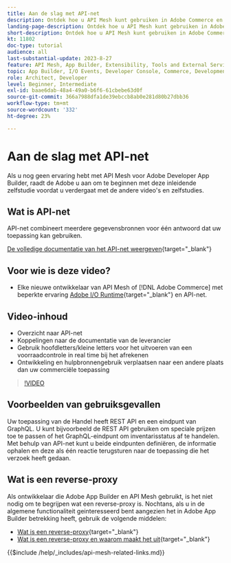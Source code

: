 ```yaml
---
title: Aan de slag met API-net
description: Ontdek hoe u API Mesh kunt gebruiken in Adobe Commerce en  [!DNL Adobe App Builder]. Ontdek meer over de installatie van Adobe App Builder, werken met projecten, een GraphQL reverse-proxy maken, en nog veel meer.
landing-page-description: Ontdek hoe u API Mesh kunt gebruiken in Adobe Commerce en  [!DNL Adobe App Builder]. Leer hoe u Adobe IO kunt installeren, met projecten kunt werken, een GraphQL reverse-proxy kunt maken en nog veel meer.
short-description: Ontdek hoe u API Mesh kunt gebruiken in Adobe Commerce en  [!DNL Adobe App Builder]. Leer hoe u Adobe IO kunt installeren, met projecten kunt werken, een GraphQL reverse-proxy kunt maken en nog veel meer.
kt: 11802
doc-type: tutorial
audience: all
last-substantial-update: 2023-8-27
feature: API Mesh, App Builder, Extensibility, Tools and External Services, Backend Development
topic: App Builder, I/O Events, Developer Console, Commerce, Development, Integrations
role: Architect, Developer
level: Beginner, Intermediate
exl-id: baae6dab-48a4-49a0-b6f6-61cbebe63d0f
source-git-commit: 366a7988dfa1de39ebccb8ab0e281d80b27dbb36
workflow-type: tm+mt
source-wordcount: '332'
ht-degree: 23%

---
```


# Aan de slag met API-net

Als u nog geen ervaring hebt met API Mesh voor Adobe Developer App Builder, raadt de Adobe u aan om te beginnen met deze inleidende zelfstudie voordat u verdergaat met de andere video&#39;s en zelfstudies.

## Wat is API-net

API-net combineert meerdere gegevensbronnen voor één antwoord dat uw toepassing kan gebruiken.

[De volledige documentatie van het API-net weergeven](https://developer.adobe.com/graphql-mesh-gateway/gateway/overview/){target="_blank"}

## Voor wie is deze video?

* Elke nieuwe ontwikkelaar van API Mesh of [!DNL Adobe Commerce] met beperkte ervaring [Adobe I/O Runtime](https://developer.adobe.com/runtime/docs/guides/overview/){target="_blank"} en API-net.

## Video-inhoud

* Overzicht naar API-net
* Koppelingen naar de documentatie van de leverancier
* Gebruik hoofdletters/kleine letters voor het uitvoeren van een voorraadcontrole in real time bij het afrekenen
* Ontwikkeling en hulpbronnengebruik verplaatsen naar een andere plaats dan uw commerciële toepassing

>[!VIDEO](https://video.tv.adobe.com/v/3417534?quality=12&learn=on)

## Voorbeelden van gebruiksgevallen

Uw toepassing van de Handel heeft REST API en een eindpunt van GraphQL. U kunt bijvoorbeeld de REST API gebruiken om speciale prijzen toe te passen of het GraphQL-eindpunt om inventarisstatus af te handelen. Met behulp van API-net kunt u beide eindpunten definiëren, de informatie ophalen en deze als één reactie terugsturen naar de toepassing die het verzoek heeft gedaan.

## Wat is een reverse-proxy

Als ontwikkelaar die Adobe App Builder en API Mesh gebruikt, is het niet nodig om te begrijpen wat een reverse-proxy is. Nochtans, als u in de algemene functionaliteit geinteresseerd bent aangezien het in Adobe App Builder betrekking heeft, gebruik de volgende middelen:

* [Wat is een reverse-proxy](https://www.imperva.com/learn/performance/reverse-proxy/){target="_blank"}
* [Wat is een reverse-proxy en waarom maakt het uit](https://blog.hubspot.com/website/reverse-proxy){target="_blank"}

{{$include /help/_includes/api-mesh-related-links.md}}
